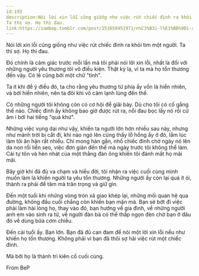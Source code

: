 ```yaml
---
id:193
description:Nói lời xin lỗi cũng giống như việc rút chiếc đinh ra khỏi tim một người.
Ta thì sợ. Họ thì đau.
link:https://iambep.tumblr.com/post/151650451971/n%C3%B3i-l%E1%BB%9Di-xin-l%E1%BB%97i-c%C5%A9ng-gi%E1%BB%91ng-nh%C6%B0-vi%E1%BB%87c-r%C3%BAt-chi%E1%BA%BFc-%C4%91inh
---
```


Nói lời xin lỗi cũng giống như việc rút chiếc đinh ra khỏi tim một người.
Ta thì sợ. Họ thì đau.

Đó chính là cảm giác trước mỗi lần mà tôi phải nói lời xin lỗi, nhất là
đối với những người yêu thương tôi vô điều kiện. Thật kỳ lạ, vì ta mà họ
tổn thương đến vậy. Có lẽ cũng bởi một chữ "tình".

Ta ít khi để ý điều đó, ta cho rằng yêu thương từ phía ấy vốn là hiển nhiên,
và bởi hiển nhiên, nên ta đôi khi vô cảm lạnh lùng đến thế.

Có những người tôi không còn có cơ hội để giãi bày. Dù cho tôi có cố gắng
thế nào. Chiếc đinh ấy không bao giờ được rút ra, nỗi đau bọc lấy nó rồi
cứ âm ỉ bởi hai tiếng "quá khứ".

Những việc vụng dại như vậy, khiến ta người lớn hơn nhiều sau này, nhưng
như mảnh trời bị cắt đi, khi nào ngó lên cũng thấy lỗ hổng ấy ở đó, lắm
lúc làm tôi ân hận rất nhiều. Chỉ mong hàn gắn, nhổ chiếc đinh chờ ngày
nó lên da non rồi liền sẹo, việc đơn giản đến thế mà ngày trước tôi không
thể làm. Cái tự tôn và hèn nhát của một thằng đàn ông khiến tôi đánh mất
họ mãi mãi.

Bây giờ khi đã đủ va chạm và hiểu đời, tôi nhận ra việc cuối cùng mình muốn
làm là khiến người ta yêu tổn thương. Những người ấy còn lại quá ít ỏi,
thành ra phải để tâm mà trân trọng và giữ gìn.

Đến một tuổi khi những vòng tròn xã giao khép lại, những mối quan hệ qua
đường, không đầu cuối chẳng còn khiến bạn mặn mà. Bạn sẽ bớt đi việc phải
làm hài lòng họ, thay vào đó, bạn hướng về gia đình, về những người anh
em vào sinh ra tử, về người đàn bà có thể thắp ngọn đèn chờ bạn ở đâu đó
về dùng bữa cơm chiều.

Đến cái tuổi ấy. Bạn lớn. Bạn đã đủ can đam để nói một lời xin lỗi nếu như
khiến họ tổn thương. Không phải vì bạn đã thôi sợ hãi việc rút một chiếc
đinh.

Mà bởi họ là thành trì kiên cố cuối cùng.

From BeP